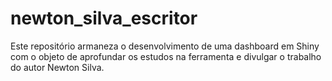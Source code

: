 
# newton_silva_escritor

<!-- badges: start -->
<!-- badges: end -->

Este repositório armaneza o desenvolvimento de uma dashboard em Shiny com o objeto de aprofundar os estudos na ferramenta e divulgar o trabalho do autor Newton Silva.
